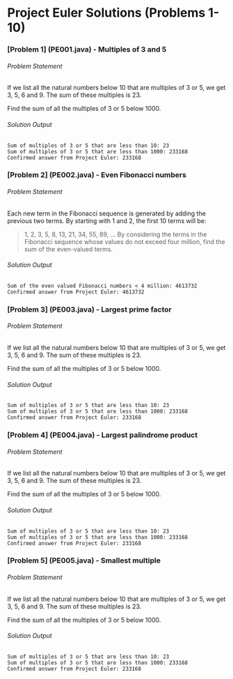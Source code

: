 # Project Euler Solutions (Problems 1-10)

### [Problem 1] (PE001.java) - Multiples of 3 and 5
###### Problem Statement
If we list all the natural numbers below 10 that are multiples of 3 or 5, we get 3, 5, 6 and 9. The sum of these multiples is 23.

Find the sum of all the multiples of 3 or 5 below 1000.

###### Solution Output
```
Sum of multiples of 3 or 5 that are less than 10: 23
Sum of multiples of 3 or 5 that are less than 1000: 233168
Confirmed answer from Project Euler: 233168
```

### [Problem 2] (PE002.java) - Even Fibonacci numbers
###### Problem Statement
Each new term in the Fibonacci sequence is generated by adding the previous two terms. By starting with 1 and 2, the first 10 terms will be:
> 1, 2, 3, 5, 8, 13, 21, 34, 55, 89, ...
By considering the terms in the Fibonacci sequence whose values do not exceed four million, find the sum of the even-valued terms.

###### Solution Output
```
Sum of the even valued Fibonacci numbers < 4 million: 4613732
Confirmed answer from Project Euler: 4613732
```

### [Problem 3] (PE003.java) - Largest prime factor
###### Problem Statement
If we list all the natural numbers below 10 that are multiples of 3 or 5, we get 3, 5, 6 and 9. The sum of these multiples is 23.

Find the sum of all the multiples of 3 or 5 below 1000.

###### Solution Output
```
Sum of multiples of 3 or 5 that are less than 10: 23
Sum of multiples of 3 or 5 that are less than 1000: 233168
Confirmed answer from Project Euler: 233168
```

### [Problem 4] (PE004.java) - Largest palindrome product
###### Problem Statement
If we list all the natural numbers below 10 that are multiples of 3 or 5, we get 3, 5, 6 and 9. The sum of these multiples is 23.

Find the sum of all the multiples of 3 or 5 below 1000.

###### Solution Output
```
Sum of multiples of 3 or 5 that are less than 10: 23
Sum of multiples of 3 or 5 that are less than 1000: 233168
Confirmed answer from Project Euler: 233168
```

### [Problem 5] (PE005.java) - Smallest multiple
###### Problem Statement
If we list all the natural numbers below 10 that are multiples of 3 or 5, we get 3, 5, 6 and 9. The sum of these multiples is 23.

Find the sum of all the multiples of 3 or 5 below 1000.

###### Solution Output
```
Sum of multiples of 3 or 5 that are less than 10: 23
Sum of multiples of 3 or 5 that are less than 1000: 233168
Confirmed answer from Project Euler: 233168
```

